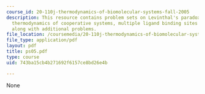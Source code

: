 ```yaml
---
course_id: 20-110j-thermodynamics-of-biomolecular-systems-fall-2005
description: This resource contains problem sets on Levinthal's paradox, statistical
  thermodynamics of cooperative systems, multiple ligand binding sites on a protein,
  along with additional problems.
file_location: /coursemedia/20-110j-thermodynamics-of-biomolecular-systems-fall-2005/743ba15cb4b271692f6157ce8bd26e4b_ps05.pdf
file_type: application/pdf
layout: pdf
title: ps05.pdf
type: course
uid: 743ba15cb4b271692f6157ce8bd26e4b

---
```

None